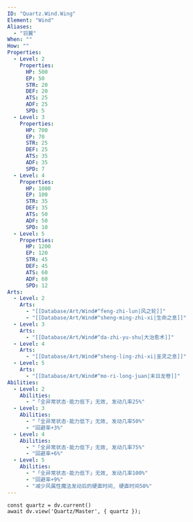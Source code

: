 ```yaml
---
ID: "Quartz.Wind.Wing"
Element: "Wind"
Aliases:
  - "羽翼"
When: ""
How: ""
Properties:
  - Level: 2
    Properties:
      HP: 500
      EP: 50
      STR: 20
      DEF: 20
      ATS: 25
      ADF: 25
      SPD: 5
  - Level: 3
    Properties:
      HP: 700
      EP: 70
      STR: 25
      DEF: 25
      ATS: 35
      ADF: 35
      SPD: 7
  - Level: 4
    Properties:
      HP: 1000
      EP: 100
      STR: 35
      DEF: 35
      ATS: 50
      ADF: 50
      SPD: 10
  - Level: 5
    Properties:
      HP: 1200
      EP: 120
      STR: 45
      DEF: 45
      ATS: 60
      ADF: 60
      SPD: 12
Arts:
  - Level: 2
    Arts:
      - "[[Database/Art/Wind#^feng-zhi-lun|风之轮]]"
      - "[[Database/Art/Wind#^sheng-ming-zhi-xi|生命之息]]"
  - Level: 3
    Arts:
      - "[[Database/Art/Wind#^da-zhi-yu-shu|大治愈术]]"
  - Level: 4
    Arts:
      - "[[Database/Art/Wind#^sheng-ling-zhi-xi|圣灵之息]]"
  - Level: 5
    Arts:
      - "[[Database/Art/Wind#^mo-ri-long-juan|末日龙卷]]"
Abilities:
  - Level: 2
    Abilities:
      - "「全异常状态·能力低下」无效, 发动几率25%"
  - Level: 3
    Abilities:
      - "「全异常状态·能力低下」无效, 发动几率50%"
      - "回避率+3%"
  - Level: 4
    Abilities:
      - "「全异常状态·能力低下」无效, 发动几率75%"
      - "回避率+6%"
  - Level: 5
    Abilities:
      - "「全异常状态·能力低下」无效, 发动几率100%"
      - "回避率+9%"
      - "减少风属性魔法发动后的硬直时间, 硬直时间50%"
---
```

```dataviewjs
const quartz = dv.current()
await dv.view('Quartz/Master', { quartz });
```
